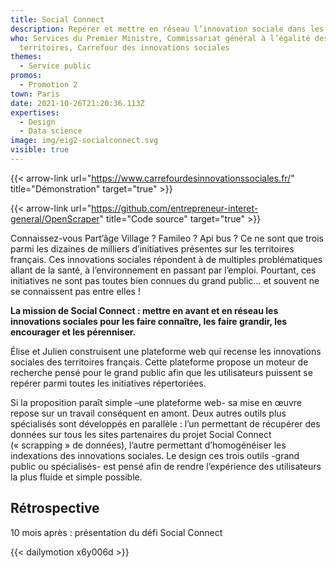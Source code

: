 ```yaml
---
title: Social Connect
description: Repérer et mettre en réseau l’innovation sociale dans les territoir
who: Services du Premier Ministre, Commissariat général à l’égalité des
  territoires, Carrefour des innovations sociales
themes:
  - Service public
promos:
  - Promotion 2
town: Paris
date: 2021-10-26T21:20:36.113Z
expertises:
  - Design
  - Data science
image: img/eig2-socialconnect.svg
visible: true
---
```

{{< arrow-link url="https://www.carrefourdesinnovationssociales.fr/" title="Démonstration" target="true" >}}

{{< arrow-link url="https://github.com/entrepreneur-interet-general/OpenScraper" title="Code source" target="true" >}}

Connaissez-vous Part’âge Village ? Famileo ? Api bus ? Ce ne sont que trois parmi les dizaines de milliers d’initiatives présentes sur les territoires français. Ces innovations sociales répondent à de multiples problématiques allant de la santé, à l’environnement en passant par l’emploi. Pourtant, ces initiatives ne sont pas toutes bien connues du grand public… et souvent ne se connaissent pas entre elles !

**La mission de Social Connect : mettre en avant et en réseau les innovations sociales pour les faire connaître, les faire grandir, les encourager et les pérenniser.**

Élise et Julien construisent une plateforme web qui recense les innovations sociales des territoires français. Cette plateforme propose un moteur de recherche pensé pour le grand public afin que les utilisateurs puissent se repérer parmi toutes les initiatives répertoriées.

Si la proposition paraît simple –une plateforme web- sa mise en œuvre repose sur un travail conséquent en amont. Deux autres outils plus spécialisés sont développés en parallèle : l’un permettant de récupérer des données sur tous les sites partenaires du projet Social Connect (« scrapping » de données), l’autre permettant d’homogénéiser les indexations des innovations sociales. Le design ces trois outils -grand public ou spécialisés- est pensé afin de rendre l’expérience des utilisateurs la plus fluide et simple possible.

## Rétrospective

10 mois après : présentation du défi Social Connect

{{< dailymotion x6y006d >}}
